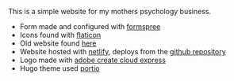This is a simple website for my mothers psychology business. 

- Form made and configured with [formspree](https://formspree.io/)
- Icons found with [flaticon](https://www.flaticon.com/?sign-up=google)
- Old website found [here](http://www.citronpsychology.co.uk/)
- Website hosted with [netlify](https://app.netlify.com/teams/citrez/overview), deploys from the [github repository](https://github.com/citrez/citronpsych4)
- Logo made with [adobe create cloud express](https://express.adobe.com/sp)
- Hugo theme used [portio](https://github.com/StaticMania/portio-hugo)


